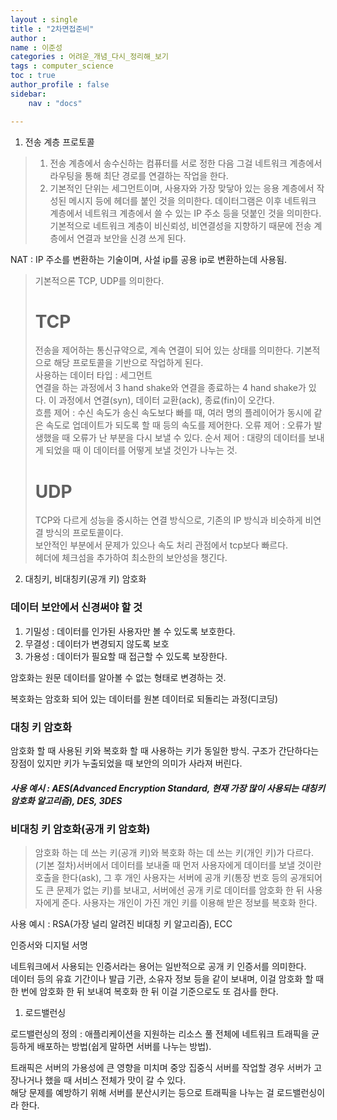 ```yaml
---
layout : single
title : "2차면접준비"
author : 
name : 이준성
categories : 어려운_개념_다시_정리해_보기
tags : computer_science
toc : true
author_profile : false
sidebar:
    nav : "docs"

---
```


1. 전송 계층 프로토콜
> 1. 전송 계층에서 송수신하는 컴퓨터를 서로 정한 다음 그걸 네트워크 계층에서 라우팅을 통해 최단 경로를 연결하는 작업을 한다. 
> 2. 기본적인 단위는 세그먼트이며, 사용자와 가장 맞닿아 있는 응용 계층에서 작성된 메시지 등에 헤더를 붙인 것을 의미한다. 데이터그램은 이후 네트워크 계층에서 네트워크 계층에서 쓸 수 있는 IP 주소 등을 덧붙인 것을 의미한다.
> 기본적으로 네트워크 계층이 비신뢰성, 비연결성을 지향하기 때문에 전송 계층에서 연결과 보안을 신경 쓰게 된다.

NAT : IP 주소를 변환하는 기술이며, 사설 ip를 공용 ip로 변환하는데 사용됨.

> 기본적으론 TCP, UDP를 의미한다.
> # TCP
> 전송을 제어하는 통신규약으로, 계속 연결이 되어 있는 상태를 의미한다. 기본적으로 해당 프로토콜을 기반으로 작업하게 된다. <BR>
> 사용하는 데이터 타입 : 세그먼트<br>
> 연결을 하는 과정에서 3 hand shake와 연결을 종료하는 4 hand shake가 있다. 이 과정에서 연결(syn), 데이터 교환(ack), 종료(fin)이 오간다.<br>
> 흐름 제어 : 수신 속도가 송신 속도보다 빠를 때, 여러 명의 플레이어가 동시에 같은 속도로 업데이트가 되도록 할 때 등의 속도를 제어한다.
> 오류 제어 : 오류가 발생했을 때 오류가 난 부분을 다시 보낼 수 있다.
> 순서 제어 : 대량의 데이터를 보내게 되었을 때 이 데이터를 어떻게 보낼 것인가 나누는 것.
>
> # UDP
> TCP와 다르게 성능을 중시하는 연결 방식으로, 기존의 IP 방식과 비슷하게 비연결 방식의 프로토콜이다.<BR>
> 보안적인 부분에서 문제가 있으나 속도 처리 관점에서 tcp보다 빠르다.<br>
> 헤더에 체크섬을 추가하여 최소한의 보안성을 챙긴다.<br>

2. 대칭키, 비대칭키(공개 키) 암호화

### 데이터 보안에서 신경써야 할 것
1. 기밀성 : 데이터를 인가된 사용자만 볼 수 있도록 보호한다.
2. 무결성 : 데이터가 변경되지 않도록 보호
3. 가용성 : 데이터가 필요할 때 접근할 수 있도록 보장한다.

암호화는 원문 데이터를 알아볼 수 없는 형태로 변경하는 것.

복호화는 암호화 되어 있는 데이터를 원본 데이터로 되돌리는 과정(디코딩)

### 대칭 키 암호화 

암호화 할 때 사용된 키와 복호화 할 때 사용하는 키가 동일한 방식. 구조가 간단하다는 장점이 있지만 키가 누출되었을 때 보안의 의미가 사라져 버린다.<br> 

##### 사용 예시 : AES(Advanced Encryption Standard, 현재 가장 많이 사용되는 대칭키 암호화 알고리즘), DES, 3DES
  

### 비대칭 키 암호화(공개 키 암호화)
> 암호화 하는 데 쓰는 키(공개 키)와 복호화 하는 데 쓰는 키(개인 키)가 다르다. <br>
> (기본 절차)서버에서 데이터를 보내줄 때 먼저 사용자에게 데이터를 보낼 것이란 호출을 한다(ask), 그 후 개인 사용자는 서버에 공개 키(통장 번호 등의 공개되어도 큰 문제가 없는 키)를 보내고, 서버에선 공개 키로 데이터를 암호화 한 뒤 사용자에게 준다. 사용자는 개인이 가진 개인 키를 이용해 받은 정보를 복호화 한다.
>
사용 예시 : RSA(가장 널리 알려진 비대칭 키 알고리즘), ECC


인증서와 디지털 서명

네트워크에서 사용되는 인증서라는 용어는 일반적으로 공개 키 인증서를 의미한다.<BR>
데이터 등의 유효 기간이나 발급 기관, 소유자 정보 등을 같이 보내며, 이걸 암호화 할 때 한 번에 암호화 한 뒤 보내여 복호화 한 뒤 이걸 기준으로도 또 검사를 한다.

1. 로드밸런싱

로드밸런싱의 정의 : 애플리케이션을 지원하는 리소스 풀 전체에 네트워크 트래픽을 균등하게 배포하는 방법(쉽게 말하면 서버를 나누는 방법). 

트래픽은 서버의 가용성에 큰 영향을 미치며 중앙 집중식 서버를 작업할 경우 서버가 고장나거나 했을 때 서비스 전체가 맛이 갈 수 있다.<BR>
해당 문제를 예방하기 위해 서버를 분산시키는 등으로 트래픽을 나누는 걸 로드밸런싱이라 한다.